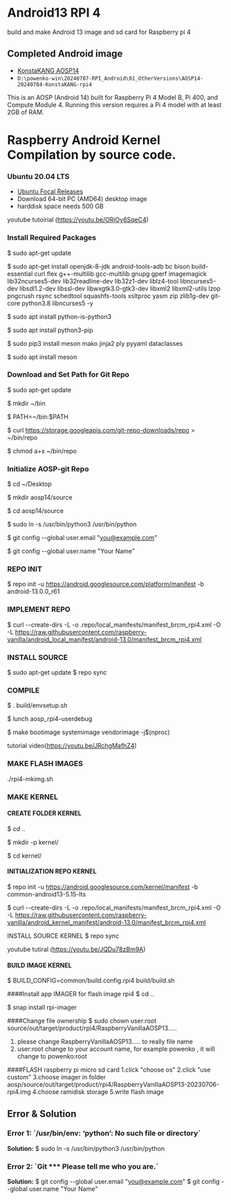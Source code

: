 # Android13 RPI 4
build and make Android 13 image and sd card for Raspberry pi 4


## Completed Android image 
- [KonstaKANG AOSP14](https://konstakang.com/devices/rpi4/AOSP14/)
- `D:\powenko-win\20240707-RPI_Android\01_OtherVersions\AOSP14-20240704-KonstaKANG-rpi4`

This is an AOSP (Android 14) built for Raspberry Pi 4 Model B, Pi 400, and Compute Module 4. Running this version requires a Pi 4 model with at least 2GB of RAM.


# Raspberry Android Kernel Compilation by source code. 
### Ubuntu 20.04 LTS
- [Ubuntu Focal Releases](https://releases.ubuntu.com/focal/)
- Download 64-bit PC (AMD64) desktop image
- harddisk space needs 500 GB

youtube tutoirial (https://youtu.be/ORjOy6SqeC4)
### Install Required Packages
$ sudo apt-get update

$ sudo apt-get install openjdk-8-jdk android-tools-adb bc bison build-essential curl flex g++-multilib gcc-multilib gnupg gperf imagemagick lib32ncurses5-dev lib32readline-dev lib32z1-dev liblz4-tool libncurses5-dev libsdl1.2-dev libssl-dev libwxgtk3.0-gtk3-dev libxml2 libxml2-utils lzop pngcrush rsync schedtool squashfs-tools xsltproc yasm zip zlib1g-dev git-core python3.8 libncurses5 -y

$ sudo apt install python-is-python3

$ sudo apt install python3-pip

$ sudo pip3 install meson mako jinja2 ply pyyaml dataclasses

$ sudo apt install meson

### Download and Set Path for Git Repo
$ sudo apt-get update

$ mkdir ~/bin

$ PATH=~/bin:$PATH

$ curl https://storage.googleapis.com/git-repo-downloads/repo > ~/bin/repo

$ chmod a+x ~/bin/repo









### Initialize AOSP-git Repo
$ cd ~/Desktop

$ mkdir aosp14/source

$ cd aosp14/source

$ sudo ln -s /usr/bin/python3 /usr/bin/python

$ git config --global user.email "you@example.com"

$ git config --global user.name "Your Name" 


### REPO INIT
$ repo init -u https://android.googlesource.com/platform/manifest -b android-13.0.0_r61


### IMPLEMENT REPO
$ curl --create-dirs -L -o .repo/local_manifests/manifest_brcm_rpi4.xml -O -L https://raw.githubusercontent.com/raspberry-vanilla/android_local_manifest/android-13.0/manifest_brcm_rpi4.xml


### INSTALL SOURCE

$ sudo apt-get update
$ repo sync


### COMPILE

$ . build/envsetup.sh

$ lunch aosp_rpi4-userdebug

$ make bootimage systemimage vendorimage -j\$(nproc)

tutorial video(https://youtu.be/JRchgMafhZ4)
### MAKE FLASH IMAGES
./rpi4-mkimg.sh

### MAKE KERNEL
#### CREATE FOLDER KERNEL
$ cd ..

$ mkdir -p kernel/

$ cd kernel/

#### INITIALIZATION REPO KERNEL

$ repo init -u https://android.googlesource.com/kernel/manifest -b common-android13-5.15-lts

$ curl --create-dirs -L -o .repo/local_manifests/manifest_brcm_rpi4.xml -O -L https://raw.githubusercontent.com/raspberry-vanilla/android_kernel_manifest/android-13.0/manifest_brcm_rpi4.xml

INSTALL SOURCE KERNEL
$ repo sync

youtube tutiral (https://youtu.be/JQDu78zBm9A)
#### BUILD IMAGE KERNEL
$ BUILD_CONFIG=common/build.config.rpi4 build/build.sh



####Install app IMAGER for flash image rpi4
$ cd ..

$ snap install rpi-imager

####Change file ownership
$ sudo chown user:root source/out/target/product/rpi4/RaspberryVanillaAOSP13..…

1. please change RaspberryVanillaAOSP13..… to really file name
2. user:root change to your account name, for example powenko , it will change to powenko:root



####FLASH raspberry pi  micro sd card
1.click "choose os"
2.click "use custom"
3.choose imager in folder aosp/source/out/target/product/rpi4/RaspberryVanillaAOSP13-20230706-rpi4.img
4.choose ramidisk storage 
5.write flash image



##  Error & Solution
### Error 1: \`/usr/bin/env: ‘python’: No such file or directory\`
**Solution:**
$ sudo ln -s /usr/bin/python3 /usr/bin/python

### Error 2: \`Git *** Please tell me who you are.\`
**Solution:**
$ git config --global user.email "you@example.com"
$ git config --global user.name "Your Name"
